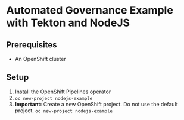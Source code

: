 # Automated Governance Example with Tekton and NodeJS


## Prerequisites
- An OpenShift cluster

## Setup

1. Install the OpenShift Pipelines operator
2. `oc new-project nodejs-example`
3. **Important:** Create a new OpenShift project. Do not use the default project. `oc new-project nodejs-example`
